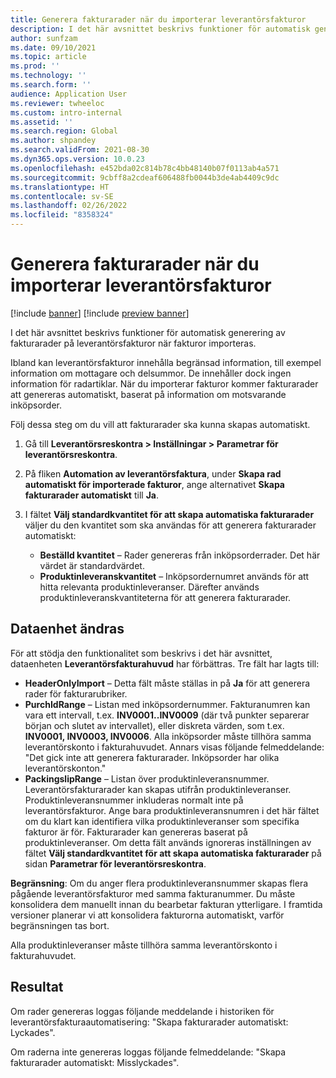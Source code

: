 ```yaml
---
title: Generera fakturarader när du importerar leverantörsfakturor
description: I det här avsnittet beskrivs funktioner för automatisk generering av fakturarader på leverantörsfakturor när fakturor importeras.
author: sunfzam
ms.date: 09/10/2021
ms.topic: article
ms.prod: ''
ms.technology: ''
ms.search.form: ''
audience: Application User
ms.reviewer: twheeloc
ms.custom: intro-internal
ms.assetid: ''
ms.search.region: Global
ms.author: shpandey
ms.search.validFrom: 2021-08-30
ms.dyn365.ops.version: 10.0.23
ms.openlocfilehash: e452bda02c814b78c4bb48140b07f0113ab4a571
ms.sourcegitcommit: 9cbff8a2cdeaf606488fb0044b3de4ab4409c9dc
ms.translationtype: HT
ms.contentlocale: sv-SE
ms.lasthandoff: 02/26/2022
ms.locfileid: "8358324"
---
```

# <a name="generate-invoice-lines-when-you-import-vendor-invoices"></a>Generera fakturarader när du importerar leverantörsfakturor

[!include [banner](../includes/banner.md)]
[!include [preview banner](../includes/preview-banner.md)]

I det här avsnittet beskrivs funktioner för automatisk generering av fakturarader på leverantörsfakturor när fakturor importeras.

Ibland kan leverantörsfakturor innehålla begränsad information, till exempel information om mottagare och delsummor. De innehåller dock ingen information för radartiklar. När du importerar fakturor kommer fakturarader att genereras automatiskt, baserat på information om motsvarande inköpsorder.

Följ dessa steg om du vill att fakturarader ska kunna skapas automatiskt.

1.  Gå till **Leverantörsreskontra \> Inställningar \> Parametrar för leverantörsreskontra**.
2.  På fliken **Automation av leverantörsfaktura**, under **Skapa rad automatiskt för importerade fakturor**, ange alternativet **Skapa fakturarader automatiskt** till **Ja**. 
4.  I fältet **Välj standardkvantitet för att skapa automatiska fakturarader** väljer du den kvantitet som ska användas för att generera fakturarader automatiskt:

    - **Beställd kvantitet** – Rader genereras från inköpsorderrader. Det här värdet är standardvärdet.
    - **Produktinleveranskvantitet** – Inköpsordernumret används för att hitta relevanta produktinleveranser. Därefter används produktinleveranskvantiteterna för att generera fakturarader.

## <a name="data-entity-changes"></a>Dataenhet ändras

För att stödja den funktionalitet som beskrivs i det här avsnittet, dataenheten **Leverantörsfakturahuvud** har förbättras. Tre fält har lagts till:

- **HeaderOnlyImport** – Detta fält måste ställas in på **Ja** för att generera rader för fakturarubriker.
- **PurchIdRange** – Listan med inköpsordernummer. Fakturanumren kan vara ett intervall, t.ex. **INV0001..INV0009** (där två punkter separerar början och slutet av intervallet), eller diskreta värden, som t.ex. **INV0001, INV0003, INV0006**. Alla inköpsorder måste tillhöra samma leverantörskonto i fakturahuvudet. Annars visas följande felmeddelande: "Det gick inte att generera fakturarader. Inköpsorder har olika leverantörskonton."
- **PackingslipRange** – Listan över produktinleveransnummer. Leverantörsfakturarader kan skapas utifrån produktinleveranser. Produktinleveransnummer inkluderas normalt inte på leverantörsfakturor. Ange bara produktinleveransnumren i det här fältet om du klart kan identifiera vilka produktinleveranser som specifika fakturor är för. Fakturarader kan genereras baserat på produktinleveranser. Om detta fält används ignoreras inställningen av fältet **Välj standardkvantitet för att skapa automatiska fakturarader** på sidan **Parametrar för leverantörsreskontra**. 

**Begränsning**: Om du anger flera produktinleveransnummer skapas flera pågående leverantörsfakturor med samma fakturanummer. Du måste konsolidera dem manuellt innan du bearbetar fakturan ytterligare. I framtida versioner planerar vi att konsolidera fakturorna automatiskt, varför begränsningen tas bort.

Alla produktinleveranser måste tillhöra samma leverantörskonto i fakturahuvudet.

## <a name="result"></a>Resultat

Om rader genereras loggas följande meddelande i historiken för leverantörsfakturaautomatisering: "Skapa fakturarader automatiskt: Lyckades".

Om raderna inte genereras loggas följande felmeddelande: "Skapa fakturarader automatiskt: Misslyckades".
